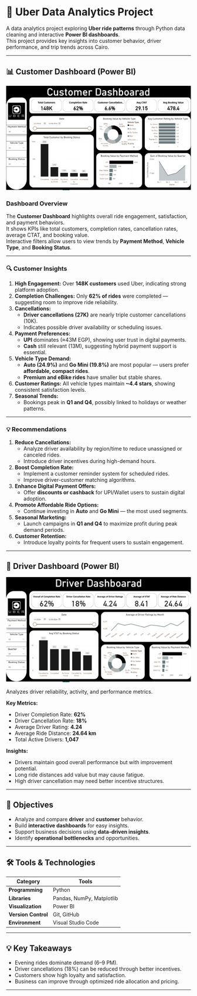 # 🚖 Uber Data Analytics Project  

A data analytics project exploring **Uber ride patterns** through Python data cleaning and interactive **Power BI dashboards**.  
This project provides key insights into customer behavior, driver performance, and trip trends across Cairo.  

---

## 📊 Customer Dashboard (Power BI)
![Customer Dashboard](Customer%20Dashboard.png)

### Dashboard Overview  
The **Customer Dashboard** highlights overall ride engagement, satisfaction, and payment behaviors.  
It shows KPIs like total customers, completion rates, cancellation rates, average CTAT, and booking value.  
Interactive filters allow users to view trends by **Payment Method**, **Vehicle Type**, and **Booking Status**.

---

### 🔍 Customer Insights  
1. **High Engagement:** Over **148K customers** used Uber, indicating strong platform adoption.  
2. **Completion Challenges:** Only **62% of rides** were completed — suggesting room to improve ride reliability.  
3. **Cancellations:**  
   - **Driver cancellations (27K)** are nearly triple customer cancellations (10K).  
   - Indicates possible driver availability or scheduling issues.  
4. **Payment Preferences:**  
   - **UPI** dominates (≈43M EGP), showing user trust in digital payments.  
   - **Cash** still relevant (13M), suggesting hybrid payment support is essential.  
5. **Vehicle Type Demand:**  
   - **Auto (24.9%)** and **Go Mini (19.8%)** are most popular — users prefer **affordable, compact rides**.  
   - **Premium and eBike rides** have smaller but stable shares.  
6. **Customer Ratings:** All vehicle types maintain **~4.4 stars**, showing consistent satisfaction levels.  
7. **Seasonal Trends:**  
   - Bookings peak in **Q1 and Q4**, possibly linked to holidays or weather patterns.

---

### 💡 Recommendations  
1. **Reduce Cancellations:**  
   - Analyze driver availability by region/time to reduce unassigned or canceled rides.  
   - Introduce driver incentives during high-demand hours.  
2. **Boost Completion Rate:**  
   - Implement a customer reminder system for scheduled rides.  
   - Improve driver-customer matching algorithms.  
3. **Enhance Digital Payment Offers:**  
   - Offer **discounts or cashback** for UPI/Wallet users to sustain digital adoption.  
4. **Promote Affordable Ride Options:**  
   - Continue investing in **Auto** and **Go Mini** — the most used segments.  
5. **Seasonal Marketing:**  
   - Launch campaigns in **Q1 and Q4** to maximize profit during peak demand periods.  
6. **Customer Retention:**  
   - Introduce loyalty points for frequent users to sustain engagement.

---
## 🚗 Driver Dashboard (Power BI)

![Driver Dashboard](Driver%20Dashboard.png)

Analyzes driver reliability, activity, and performance metrics.

**Key Metrics:**
- Driver Completion Rate: **62%**  
- Driver Cancellation Rate: **18%**  
- Average Driver Rating: **4.24**  
- Average Ride Distance: **24.64 km**  
- Total Active Drivers: **1,047**

**Insights:**
- Drivers maintain good overall performance but with improvement potential.  
- Long ride distances add value but may cause fatigue.  
- High driver cancellation may need better incentive structures.

---

## 🎯 Objectives
- Analyze and compare **driver** and **customer** behavior.  
- Build **interactive dashboards** for easy insights.  
- Support business decisions using **data-driven insights**.  
- Identify **operational bottlenecks** and opportunities.

---

## 🛠️ Tools & Technologies

| Category | Tools |
|-----------|--------|
| **Programming** | Python |
| **Libraries** | Pandas, NumPy, Matplotlib |
| **Visualization** | Power BI |
| **Version Control** | Git, GitHub |
| **Environment** | Visual Studio Code |

---

## 💡 Key Takeaways
- Evening rides dominate demand (6–9 PM).  
- Driver cancellations (18%) can be reduced through better incentives.  
- Customers show high loyalty and satisfaction.  
- Business can improve through optimized ride allocation and pricing.

---

